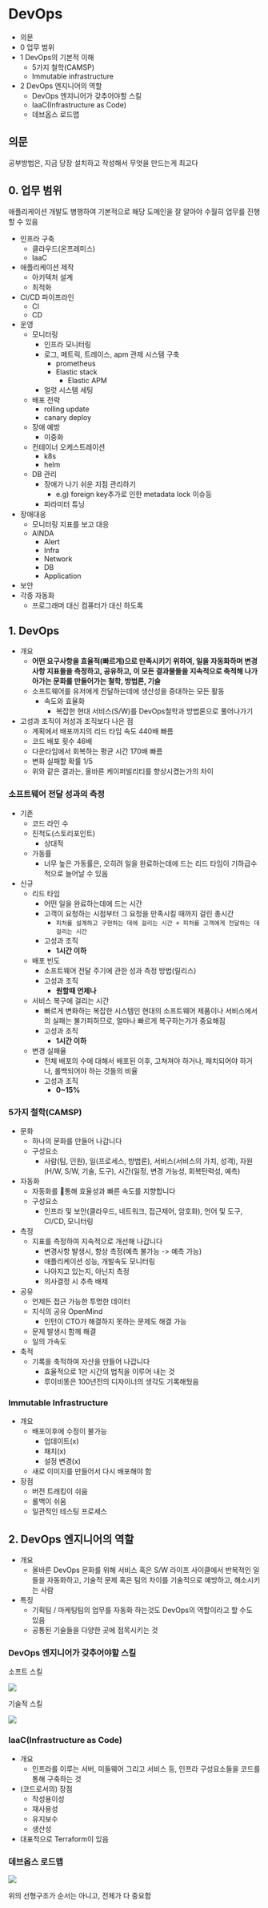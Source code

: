 # DevOps

- 의문
- 0 업무 범위
- 1 DevOps의 기본적 이해
  - 5가지 철학(CAMSP)
  - Immutable infrastructure
- 2 DevOps 엔지니어의 역할
  - DevOps 엔지니어가 갖추어야할 스킬
  - IaaC(Infrastructure as Code)
  - 데브옵스 로드맵

## 의문

공부방법은, 지금 당장 설치하고 작성해서 무엇을 만드는게 최고다

## 0. 업무 범위

애플리케이션 개발도 병행하여 기본적으로 해당 도메인을 잘 알아야 수월히 업무를 진행할 수 있음

- 인프라 구축
  - 클라우드(온프레미스)
  - IaaC
- 애플리케이션 제작
  - 아키텍처 설계
  - 최적화
- CI/CD 파이프라인
  - CI
  - CD
- 운영
  - 모니터링
    - 인프라 모니터링
    - 로그, 메트릭, 트레이스, apm 관제 시스템 구축
      - prometheus
      - Elastic stack
        - Elastic APM
    - 얼럿 시스템 세팅
  - 배포 전략
    - rolling update
    - canary deploy
  - 장애 예방
    - 이중화
  - 컨테이너 오케스트레이션
    - k8s
    - helm
  - DB 관리
    - 장애가 나기 쉬운 지점 관리하기
      - e.g) foreign key추가로 인한 metadata lock 이슈등
    - 파라미터 튜닝
- 장애대응
  - 모니터링 지표를 보고 대응
  - AINDA
    - Alert
    - Infra
    - Network
    - DB
    - Application
- 보안
- 각종 자동화
  - 프로그래머 대신 컴퓨터가 대신 하도록

## 1. DevOps

- 개요
  - **어떤 요구사항을 효율적(빠르게)으로 만족시키기 위하여, 일을 자동화하며 변경사항 지표들을 측정하고, 공유하고, 이 모든 결과물들을 지속적으로 축적해 나가아가는 문화를 만들어가는 철학, 방법론, 기술**
  - 소프트웨어를 유저에게 전달하는데에 생산성을 증대하는 모든 활동
    - 속도와 효율화
      - 복잡한 현대 서비스(S/W)를 DevOps철학과 방법론으로 풀어나가기
- 고성과 조직이 저성과 조직보다 나은 점
  - 계획에서 배포까지의 리드 타임 속도 440배 빠름
  - 코드 배포 횟수 46배
  - 다운타임에서 회복하는 평균 시간 170배 빠름
  - 변화 실패할 확률 1/5
  - 위와 같은 결과는, 올바른 케이퍼빌리티를 향상시켰는가의 차이

### 소프트웨어 전달 성과의 측정

- 기존
  - 코드 라인 수
  - 진척도(스토리포인트)
    - 상대적
  - 가동률
    - 너무 높은 가동률은, 오히려 일을 완료하는데에 드는 리드 타임이 기하급수적으로 늘어날 수 있음
- 신규
  - 리드 타임
    - 어떤 일을 완료하는데에 드는 시간
    - 고객이 요청하는 시점부터 그 요청을 만족시킬 때까지 걸린 총시간
      - `피처를 설계하고 구현하는 데에 걸리는 시간 + 피처를 고객에게 전달하는 데 걸리는 시간`
    - 고성과 조직
      - **1시간 이하**
  - 배포 빈도
    - 소프트웨어 전달 주기에 관한 성과 측정 방법(릴리스)
    - 고성과 조직
      - **원할때 언제나**
  - 서비스 복구에 걸리는 시간
    - 빠르게 변화하는 복잡한 시스템인 현대의 소프트웨어 제품이나 서비스에서의 실패는 불가피하므로, 얼마나 빠르게 복구하는가가 중요해짐
    - 고성과 조직
      - **1시간 이하**
  - 변경 실패율
    - 전체 배포의 수에 대해서 배포된 이후, 고쳐져야 하거나, 패치되어야 하거나, 롤백되어야 하는 것들의 비율
    - 고성과 조직
      - **0~15%**

### 5가지 철학(CAMSP)

- 문화
  - 하나의 문화를 만들어 나갑니다
  - 구성요소
    - 사람(팀, 인원), 일(프로세스, 방법론), 서비스(서비스의 가치, 성격), 자원(H/W, S/W, 기술, 도구), 시간(일정, 변경 가능성, 회복탄력성, 예측)
- 자동화
  - 자동화를 통해 효율성과 빠른 속도를 지향합니다
  - 구성요소
    - 인프라 및 보안(클라우드, 네트워크, 접근제어, 암호화), 언어 및 도구, CI/CD, 모니터링
- 측정
  - 지표를 측정하여 지속적으로 개선해 나갑니다
    - 변경사항 발생시, 항상 측정(예측 불가능 -> 예측 가능)
    - 애플리케이션 성능, 개발속도 모니터링
    - 나아지고 있는지, 아닌지 측정
    - 의사결정 시 추측 배제
- 공유
  - 언제든 접근 가능한 투명한 데이터
  - 지식의 공유 OpenMind
    - 인턴이 CTO가 해결하지 못하는 문제도 해결 가능
  - 문제 발생시 함께 해결
  - 일의 가속도
- 축적
  - 기록을 축적하여 자산을 만들어 나갑니다
    - 효율적으로 1만 시간의 법칙을 이루어 내는 것
    - 루이비똥은 100년전의 디자이너의 생각도 기록해뒀음

### Immutable Infrastructure

- 개요
  - 배포이후에 수정이 불가능
    - 업데이트(x)
    - 패치(x)
    - 설정 변경(x)
  - 새로 이미지를 만들어서 다시 배포해야 함
- 장점
  - 버전 트래킹이 쉬움
  - 롤백이 쉬움
  - 일관적인 테스팅 프로세스

## 2. DevOps 엔지니어의 역할

- 개요
  - 올바른 DevOps 문화를 위해 서비스 혹은 S/W 라이프 사이클에서 반복적인 일들을 자동화하고, 기술적 문제 혹은 팀의 차이를 기술적으로 예방하고, 해소시키는 사람
- 특징
  - 기획팀 / 마케팅팀의 업무를 자동화 하는것도 DevOps의 역할이라고 할 수도 있음
  - 공통된 기술들을 다양한 곳에 접목시키는 것

### DevOps 엔지니어가 갖추어야할 스킬

소프트 스킬

![](./images/soft_skill1.png)

기술적 스킬

![](./images/technical_skill1.png)

### IaaC(Infrastructure as Code)

- 개요
  - 인프라를 이루는 서버, 미들웨어 그리고 서비스 등, 인프라 구성요소들을 코드를 통해 구축하는 것
- (코드로서의) 장점
  - 작성용이성
  - 재사용성
  - 유지보수
  - 생산성
- 대표적으로 Terraform이 있음

### 데브옵스 로드맵

![](./images/devops_loadmap1.png)

위의 선형구조가 순서는 아니고, 전체가 다 중요함
